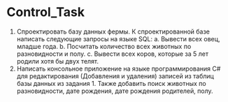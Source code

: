 # Control_Task
1.	Спроектировать базу данных фермы. К спроектированной базе написать следующие запросы на языке SQL:
a.	Вывести всех овец, младше года. 
b.	Посчитать количество всех животных по разновидности и полу.
c.	Вывести всех коров, которые за 5 лет родили хотя бы двух телят.
2.	Написать консольное приложение на языке программирования C# для редактирования (Добавления и удаления) записей из таблиц базы данных из задания 1. Также добавить поиск животных по разновидности, дате рождения, дате рождения родителей, полу.
